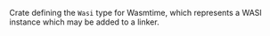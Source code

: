Crate defining the `Wasi` type for Wasmtime, which represents a WASI instance
which may be added to a linker.
